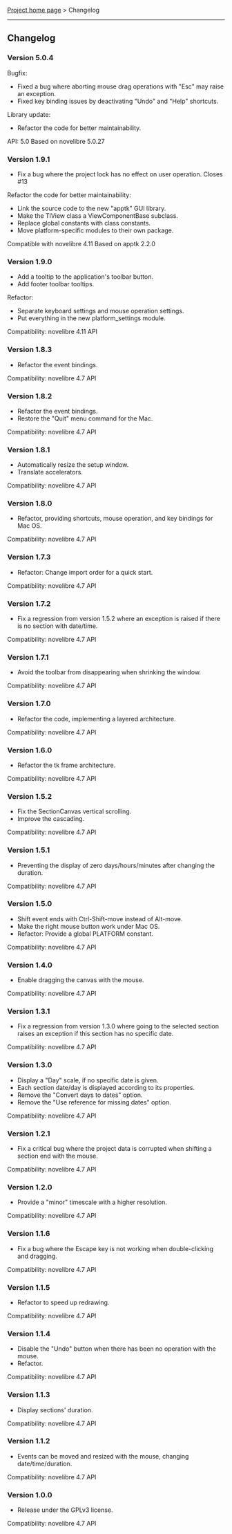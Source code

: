 [Project home page](../) > Changelog

------------------------------------------------------------------------

## Changelog

### Version 5.0.4

Bugfix:
- Fixed a bug where aborting mouse drag operations with "Esc" may raise an exception.
- Fixed key binding issues by deactivating "Undo" and "Help" shortcuts. 

Library update:
- Refactor the code for better maintainability.

API: 5.0
Based on novelibre 5.0.27

### Version 1.9.1

- Fix a bug where the project lock has no effect on user operation. Closes #13

Refactor the code for better maintainability:

- Link the source code to the new "apptk" GUI library.
- Make the TlView class a ViewComponentBase subclass.
- Replace global constants with class constants.
- Move platform-specific modules to their own package.

Compatible with novelibre 4.11
Based on apptk 2.2.0

### Version 1.9.0

- Add a tooltip to the application's toolbar button.
- Add footer toolbar tooltips.

Refactor:

- Separate keyboard settings and mouse operation settings.
- Put everything in the new platform_settings module.

Compatibility: novelibre 4.11 API

### Version 1.8.3

- Refactor the event bindings.

Compatibility: novelibre 4.7 API

### Version 1.8.2

- Refactor the event bindings.
- Restore the "Quit" menu command for the Mac.

Compatibility: novelibre 4.7 API

### Version 1.8.1

- Automatically resize the setup window.
- Translate accelerators.

Compatibility: novelibre 4.7 API

### Version 1.8.0

- Refactor, providing shortcuts, mouse operation, and key bindings for Mac OS.

Compatibility: novelibre 4.7 API

### Version 1.7.3

- Refactor: Change import order for a quick start.

Compatibility: novelibre 4.7 API

### Version 1.7.2

- Fix a regression from version 1.5.2 where an exception is raised if there is no section with date/time.

Compatibility: novelibre 4.7 API

### Version 1.7.1

- Avoid the toolbar from disappearing when shrinking the window.

Compatibility: novelibre 4.7 API

### Version 1.7.0

- Refactor the code, implementing a layered architecture.

Compatibility: novelibre 4.7 API

### Version 1.6.0

- Refactor the tk frame architecture.

Compatibility: novelibre 4.7 API

### Version 1.5.2

- Fix the SectionCanvas vertical scrolling.
- Improve the cascading.

Compatibility: novelibre 4.7 API

### Version 1.5.1

- Preventing the display of zero days/hours/minutes after changing the duration.

Compatibility: novelibre 4.7 API

### Version 1.5.0

- Shift event ends with Ctrl-Shift-move instead of Alt-move.
- Make the right mouse button work under Mac OS.
- Refactor: Provide a global PLATFORM constant.

Compatibility: novelibre 4.7 API

### Version 1.4.0

- Enable dragging the canvas with the mouse.

Compatibility: novelibre 4.7 API

### Version 1.3.1

- Fix a regression from version 1.3.0 where going to the selected section raises an exception if this section has no specific date.

Compatibility: novelibre 4.7 API

### Version 1.3.0

- Display a "Day" scale, if no specific date is given.
- Each section date/day is displayed according to its properties.
- Remove the "Convert days to dates" option.
- Remove the "Use reference for missing dates" option.

Compatibility: novelibre 4.7 API

### Version 1.2.1

- Fix a critical bug where the project data is corrupted when shifting a section end with the mouse. 

Compatibility: novelibre 4.7 API

### Version 1.2.0

- Provide a "minor" timescale with a higher resolution.

Compatibility: novelibre 4.7 API

### Version 1.1.6

- Fix a bug where the Escape key is not working when double-clicking and dragging.

Compatibility: novelibre 4.7 API

### Version 1.1.5

- Refactor to speed up redrawing.

Compatibility: novelibre 4.7 API

### Version 1.1.4

- Disable the "Undo" button when there has been no operation with the mouse.
- Refactor.

Compatibility: novelibre 4.7 API

### Version 1.1.3

- Display sections' duration.

Compatibility: novelibre 4.7 API

### Version 1.1.2

- Events can be moved and resized with the mouse, changing date/time/duration.

Compatibility: novelibre 4.7 API

### Version 1.0.0

- Release under the GPLv3 license.

Compatibility: novelibre 4.7 API
